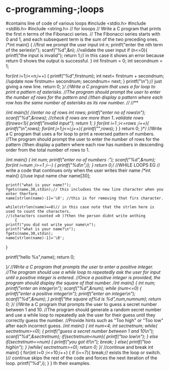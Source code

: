 # c-programming-;loops

#contains line of code of various loops 
#include <stdio.h>
#include <stdlib.h>
#include <string.h>
// for looops
// Write a C program that prints the first n terms of the Fibonacci series.
// The Fibonacci series starts with 0 and 1, and each subsequent term is the sum of the two preceding ones.
/*int main()
{
  //first we prompt the user input
  int n;
  printf("enter the nth term of the series\n");
  scanf("%d",&n);
//validate the user input
if (n<=0){
    printf("the input is invalid");
return 1;// in this case it shows an error because return 0 shows the output is successful.
}
int firstnum = 0;
int secondnum = 1;

for(int i=1;i<=n;i++)
    {
    printf("%d",firstnum);
int next= firstnum + secondnum;
//update now
firstnum= secondnum;
secondnum= next;
}
printf("\n");// just giving a new line.
return 0;
}*/
//Write a C program that uses a for loop to print a pattern of asterisks.
//The program should prompt the user to enter the number of rows for the pattern and
//then display a pattern where each row has the same number of asterisks as its row number.
//*
//**

/*int main(){
//enter no of rows
int rows;
printf("enter no of rows\n");
scanf("%d",&rows);
//check if rows are more than 1..validate rows
if(rows<1){
    printf("invalid input");
    return 1;
}
for(int i=1 ;i<=rows ;i++){
    printf("\n",rows);
        for(int j=1;j<=i;j++){
        printf("*",rows);
        }
}
  return 0;
}*/
//Write a C program that uses a for loop to print a reversed pattern of numbers.
 //The program should prompt the user to enter the number of rows for the pattern
//then display a pattern where each row has numbers in descending order from the total number of rows to 1.

/*int main()
{
    int num;
    printf("enter no of numbers :");
    scanf("%d",&num);
for(int i=num ;i>=1 ;i--)
{
    printf("%d\n",i);
}
return 0;*/
//WHILE LOOPS EG
// write a code that continues only when the user writes their name
/*int main()
{//use input name
    char name[30];

    printf("what is your name?");
    fgets(name,30,stdin);// this includxes the new line character when you enter therfore
    name[strlen(name)-1]='\0'; //this is for removing that firs character.

    while(strlen(name)==0)// in this case note that the strlen here is used to count the characters.
    //(characters counted =0 )?then the person didnt write anthing
        {
    printf("you did not write your name\n");
    printf("what is your name?\n");
    fgets(name,30,stdin);
    name[strlen(name)-1]='\0';
}

printf("hello %s",name);
return 0;

}*/
//Write a C program that prompts the user to enter a positive integer.
//The program should use a while loop to repeatedly ask the user for input until a positive integer is entered.
//Once a positive integer is provided, the program should display the square of that number.
/*int main()
{
    int num;
printf("enter an integer\n");
scanf("%d",&num);
while (num<=0)
    {
        printf("enter a positive integer\n");
printf("enter an integer\n");
scanf("%d",&num);
}
printf("the square of%d is %d",num,num*num);
return 0;
}*/
//Write a C program that prompts the user to guess a secret number between 1 and 10.
//The program should generate a random secret number and use a while loop to repeatedly ask the user for their guess until they correctly guess the number.
//Provide hints such as "Too high" or "Too low" after each incorrect guess.
/*int main()
{
    int num=4;
   int sectretnum;
while( sectretnum>=0);
{
    printf("guess a secret number between 1 and 10\n");
    scanf("%d",&sectretnum);
    if(sectretnum<num){
        printf("too low\n");
    }
        else if(sectretnum==num)
        {
            printf("you got it!\n");
            break;
        }
        else{
            printf("too high\n");
        }
}while( sectretnum>=0);
return 0;
}*/
//continue and break
int main()
{
    for(int i=0 ;i<=10;i++)
    {
        if (i==7){
            break;// exists the loop or switch.
        }// continue  skips the rest of the code and forces the next iteration of the loop.
        printf("%d",i);
    }
}
th their examples.
